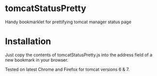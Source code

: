# tomcatStatusPretty
Handy bookmarklet for prettifying tomcat manager status page

# Installation

Just copy the contents of tomcatStatusPretty.js into the address field of a new bookmark in your browser.

Tested on latest Chrome and Firefox for tomcat versions 6 & 7.
